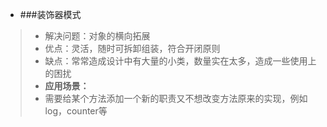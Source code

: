 * ###装饰器模式
> * 解决问题：对象的横向拓展
> * 优点：灵活，随时可拆卸组装，符合开闭原则
> * 缺点：常常造成设计中有大量的小类，数量实在太多，造成一些使用上的困扰
> * **应用场景：**
> * 需要给某个方法添加一个新的职责又不想改变方法原来的实现，例如log，counter等
